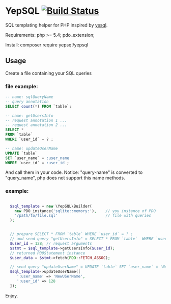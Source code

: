 # YepSQL [![Build Status](https://travis-ci.org/LionsHead/YepSQL.svg?branch=master)](https://travis-ci.org/LionsHead/YepSQL)
SQL templating helper for PHP inspired by [yesql](https://github.com/krisajenkins/yesql).

Requirements:
  php >= 5.4;
  pdo_extension;
  
Install:
  composer require yepsql/yepsql

## Usage
Create a file containing your SQL queries
### file example:
````sql
-- name: sqlQueryName
-- query annotation
SELECT count(*) FROM `table`;

-- name: getUsersInfo
-- request annotation 1 ...
-- request annotation 2 ...
SELECT *
FROM `table`
WHERE `user_id` = ? ;

-- name: updateUserName
UPDATE `table`
SET `user_name` = :user_name
WHERE `user_id` = :user_id ;
````

And call them in your code.
Notice: "query-name" is converted to "query_name", php does not support this name methods.

### example:

````php

  $sql_template = new \YepSQL\Builder(
    new PDO_instance('sqlite::memory:'),    // you instance of PDO
    '/path/to/file.sql'                     // file with queries
  );


  // prepare SELECT * FROM `table` WHERE `user_id` = ? ;
  // and send query "getUsersInfo" = SELECT * FROM `table`  WHERE `user_id` = 128;
  $user_id = 128; // request arguments
  $stmt = $sql_template->getUsersInfo($user_id);
  // returned PDOStatement instance
  $user_data = $stmt->fetch(PDO::FETCH_ASSOC);

  // send query "updateUserName" = UPDATE `table` SET `user_name` = 'NewUSerName' WHERE `user_id` = '128';
  $sql_template->updateUserName([
     ':user_name' => 'NewUSerName',
     ':user_id' => 128
  ]);

````

Enjoy.
